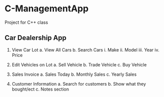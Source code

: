 # C-ManagementApp
Project for C++ class

Car Dealership App
------------------
1. View Car Lot
	a. View All Cars
	b. Search Cars
		i. Make
		ii. Model
		iii. Year
		iv. Price
2. Edit Vehicles on Lot
	a. Sell Vehicle
	b. Trade Vehicle
	c. Buy Vehicle

3. Sales Invoice
	a. Sales Today
	b. Monthly Sales
	c. Yearly Sales
4. Customer Information
	a. Search for customers
	b. Show what they bought/ect
	c. Notes section